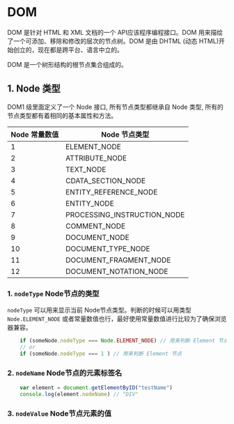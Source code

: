 # DOM

DOM 是针对 HTML 和 XML 文档的一个 API应该程序编程接口。DOM 用来描绘了一个可添加、移除和修改的层次的节点树。DOM 是由 DHTML (动态 HTML)开始创立的，现在都是跨平台、语言中立的。

DOM 是一个树形结构的根节点集合组成的。

## 1. Node 类型

DOM1 级里面定义了一个 Node 接口, 所有节点类型都继承自 Node 类型, 所有的节点类型都有着相同的基本属性和方法。



| Node 常量数值  | Node 节点类型      |
|----|-----------------------------|
| 1  | ELEMENT_NODE                |
| 2  | ATTRIBUTE_NODE              |
| 3  | TEXT_NODE                   |
| 4  | CDATA_SECTION_NODE          |
| 5  | ENTITY_REFERENCE_NODE       |
| 6  | ENTITY_NODE                 |
| 7  | PROCESSING_INSTRUCTION_NODE |
| 8  | COMMENT_NODE                |
| 9  | DOCUMENT_NODE               |
| 10 | DOCUMENT_TYPE_NODE          |
| 11 | DOCUMENT_FRAGMENT_NODE      |
| 12 | DOCUMENT_NOTATION_NODE      |


### 1. `nodeType` Node节点的类型

`nodeType` 可以用来显示当前 Node节点类型。判断的时候可以用类型 `Node.ELEMENT_NODE`  或者常量数值也行，最好使用常量数值进行比较为了确保浏览器兼容。

```javascript
    if (someNode.nodeType === Node.ELEMENT_NODE) // 用来判断 Element 节点
    // or
    if (someNode.nodeType === 1 ) // 用来判断 Element 节点
```

### 2. `nodeName` Node节点的元素标签名

```javascript
    var element = document.getElementByID("testName")
    console.log(element.nodeName) // "DIV"
```

### 3. `nodeValue` Node节点元素的值




